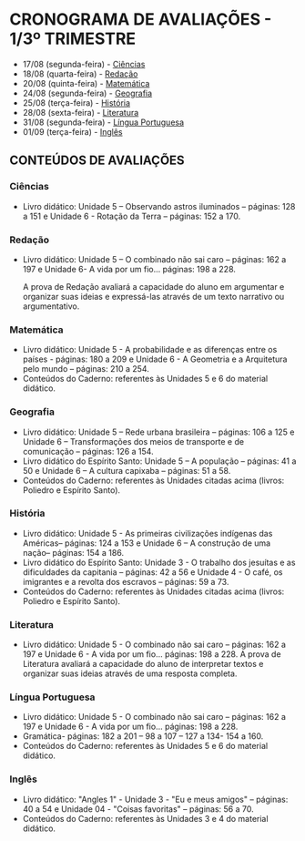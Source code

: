 # CRONOGRAMA DE AVALIAÇÕES - 1/3º TRIMESTRE

* 17/08 (segunda-feira) - [Ciências](#ciências)
* 18/08 (quarta-feira) - [Redação](#redação)
* 20/08 (quinta-feira) - [Matemática](#matemática)
* 24/08 (segunda-feira) - [Geografia](#geografia)
* 25/08 (terça-feira) - [História](#história)
* 28/08 (sexta-feira) - [Literatura](#literatura)
* 31/08 (segunda-feira) - [Língua Portuguesa](#língua-portuguesa)
* 01/09 (terça-feira) - [Inglês](#inglês)

## CONTEÚDOS DE AVALIAÇÕES

### Ciências

* Livro didático: Unidade 5 – Observando astros iluminados – páginas: 128 a 151 e Unidade 6 - Rotação da Terra – páginas: 152 a 170.

### Redação

* Livro didático: Unidade 5 – O combinado não sai caro – páginas: 162 a 197 e Unidade 6- A vida por um fio... páginas: 198 a 228.

  A prova de Redação avaliará a capacidade do aluno em argumentar e organizar suas ideias e expressá-las através de um texto narrativo ou argumentativo.

### Matemática

* Livro didático: Unidade 5 - A probabilidade e as diferenças entre os países - páginas: 180 a 209 e Unidade 6 - A Geometria e a Arquitetura pelo mundo – páginas: 210 a 254.
* Conteúdos do Caderno: referentes às Unidades 5 e 6 do material didático.

### Geografia

* Livro didático: Unidade 5 – Rede urbana brasileira – páginas: 106 a 125 e Unidade 6 – Transformações dos meios de transporte e de comunicação – páginas: 126 a 154.
* Livro didático do Espírito Santo: Unidade 5 – A população – páginas: 41 a 50 e Unidade 6 – A cultura capixaba – páginas: 51 a 58.
* Conteúdos do Caderno: referentes às Unidades citadas acima (livros: Poliedro e Espírito Santo).

### História

* Livro didático: Unidade 5 - As primeiras civilizações indígenas das Américas– páginas: 124 a 153 e Unidade 6 – A construção de uma nação– páginas: 154 a 186.
* Livro didático do Espírito Santo: Unidade 3 - O trabalho dos jesuítas e as dificuldades da capitania – páginas: 42 a 56 e Unidade 4 - O café, os imigrantes e a revolta dos escravos – páginas: 59 a 73.
* Conteúdos do Caderno: referentes às Unidades citadas acima (livros: Poliedro e Espírito Santo).

### Literatura

* Livro didático: Unidade 5 - O combinado não sai caro – páginas: 162 a 197 e Unidade 6 - A vida por um fio... páginas: 198 a 228.
  A prova de Literatura avaliará a capacidade do aluno de interpretar textos e organizar suas ideias através de uma resposta completa.

### Língua Portuguesa

* Livro didático: Unidade 5 - O combinado não sai caro – páginas: 162 a 197 e Unidade 6 - A vida por um fio... páginas: 198 a 228.
* Gramática- páginas: 182 a 201 – 98 a 107 – 127 a 134- 154 a 160.
* Conteúdos do Caderno: referentes às Unidades 5 e 6 do material didático.

### Inglês

* Livro didático: "Angles 1" - Unidade 3 - "Eu e meus amigos" – páginas: 40 a 54 e Unidade 04 - "Coisas favoritas" – páginas: 56 a 70.
* Conteúdos do Caderno: referentes às Unidades 3 e 4 do material didático.

